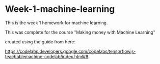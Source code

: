 # Week-1-machine-learning
This is the week 1 homework for machine learning.

This  was complete for the course "Making money with Machine Learning"

created using the guide from here:

https://codelabs.developers.google.com/codelabs/tensorflowjs-teachablemachine-codelab/index.html#8
